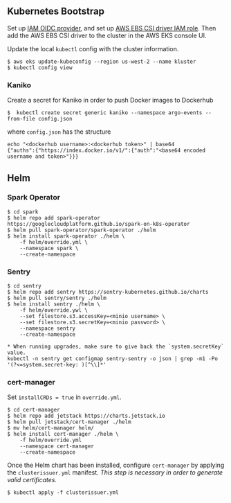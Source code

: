 ## Kubernetes Bootstrap
Set up [IAM OIDC provider](https://docs.aws.amazon.com/eks/latest/userguide/enable-iam-roles-for-service-accounts.html),
and set up [AWS EBS CSI driver IAM role](https://docs.aws.amazon.com/eks/latest/userguide/csi-iam-role.html).
Then add the AWS EBS CSI driver to the cluster in the AWS EKS console UI.

Update the local `kubectl` config with the cluster information.
```
$ aws eks update-kubeconfig --region us-west-2 --name kluster
$ kubectl config view
```

### Kaniko
Create a secret for Kaniko in order to push Docker images to Dockerhub
```
$  kubectl create secret generic kaniko --namespace argo-events --from-file config.json
```
where `config.json` has the structure
```
echo "<dockerhub username>:<dockerhub token>" | base64
{"auths":{"https://index.docker.io/v1/":{"auth":"<base64 encoded username and token>"}}}
```

## Helm

### Spark Operator
```
$ cd spark
$ helm repo add spark-operator https://googlecloudplatform.github.io/spark-on-k8s-operator
$ helm pull spark-operator/spark-operator ./helm
$ helm install spark-operator ./helm \
    -f helm/override.yml \
    --namespace spark \
    --create-namespace
```

### Sentry
```
$ cd sentry
$ helm repo add sentry https://sentry-kubernetes.github.io/charts
$ helm pull sentry/sentry ./helm
$ helm install sentry ./helm \
    -f helm/override.ywl \
    --set filestore.s3.accessKey=<minio username> \
    --set filestore.s3.secretKey=<minio password> \
    --namespace sentry
    --create-namespace

* When running upgrades, make sure to give back the `system.secretKey` value.
kubectl -n sentry get configmap sentry-sentry -o json | grep -m1 -Po '(?<=system.secret-key: )[^\\]*'
```

### cert-manager
Set `installCRDs = true` in `override.yml`.
```
$ cd cert-manager
$ helm repo add jetstack https://charts.jetstack.io
$ helm pull jetstack/cert-manager ./helm
$ mv helm/cert-manager helm/
$ helm install cert-manager ./helm \
    -f helm/override.yml
    --namespace cert-manager
    --create-namespace
```
Once the Helm chart has been installed, configure `cert-manager` by applying the `clusterissuer.yml` 
manifest. *This step is necessary in order to generate valid certificates.*
```
$ kubectl apply -f clusterissuer.yml
```